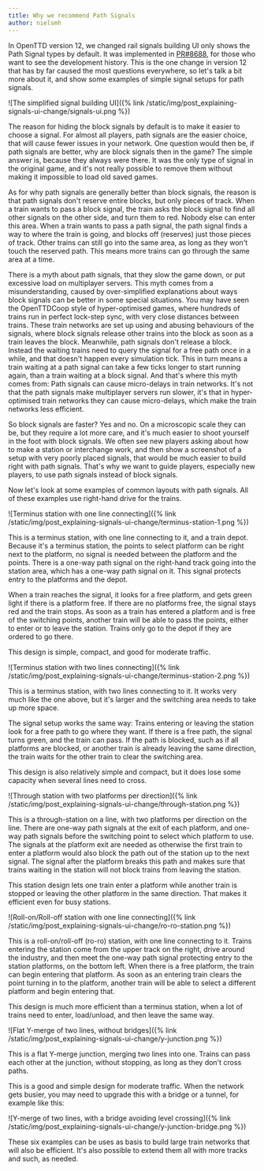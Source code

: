 ```yaml
---
title: Why we recommend Path Signals
author: nielsmh
---
```


In OpenTTD version 12, we changed rail signals building UI only shows the Path Signal types by default.
It was implemented in [PR#8688](https://github.com/OpenTTD/OpenTTD/pull/8688), for those who want to see the development history.
This is the one change in version 12 that has by far caused the most questions everywhere, so let's talk a bit more about it, and show some examples of simple signal setups for path signals.

![The simplified signal building UI]({% link /static/img/post_explaining-signals-ui-change/signals-ui.png %})

The reason for hiding the block signals by default is to make it easier to choose a signal.
For almost all players, path signals are the easier choice, that will cause fewer issues in your network.
One question would then be, if path signals are better, why are block signals then in the game?
The simple answer is, because they always were there.
It was the only type of signal in the original game, and it's not really possible to remove them without making it impossible to load old saved games.

As for why path signals are generally better than block signals, the reason is that path signals don't reserve entire blocks, but only pieces of track.
When a train wants to pass a block signal, the train asks the block signal to find all other signals on the other side, and turn them to red.
Nobody else can enter this area.
When a train wants to pass a path signal, the path signal finds a way to where the train is going, and blocks off (reserves) just those pieces of track.
Other trains can still go into the same area, as long as they won't touch the reserved path.
This means more trains can go through the same area at a time.

<!-- more -->

There is a myth about path signals, that they slow the game down, or put excessive load on multiplayer servers.
This myth comes from a misunderstanding, caused by over-simplified explanations about ways block signals can be better in some special situations.
You may have seen the OpenTTDCoop style of hyper-optimised games, where hundreds of trains run in perfect lock-step sync, with very close distances between trains.
These train networks are set up using and abusing behaviours of the signals, where block signals release other trains into the block as soon as a train leaves the block.
Meanwhile, path signals don't release a block.
Instead the waiting trains need to query the signal for a free path once in a while, and that doesn't happen every simulation tick.
This in turn means a train waiting at a path signal can take a few ticks longer to start running again, than a train waiting at a block signal.
And that's where this myth comes from: Path signals can cause micro-delays in train networks.
It's not that the path signals make multiplayer servers run slower, it's that in hyper-optimised train networks they can cause micro-delays, which make the train networks less efficient.

So block signals are faster? Yes and no.
On a microscopic scale they can be, but they require a lot more care, and it's much easier to shoot yourself in the foot with block signals.
We often see new players asking about how to make a station or interchange work, and then show a screenshot of a setup with very poorly placed signals, that would be much easier to build right with path signals.
That's why we want to guide players, especially new players, to use path signals instead of block signals.

Now let's look at some examples of common layouts with path signals.
All of these examples use right-hand drive for the trains.

![Terminus station with one line connecting]({% link /static/img/post_explaining-signals-ui-change/terminus-station-1.png %})

This is a terminus station, with one line connecting to it, and a train depot.
Because it's a terminus station, the points to select platform can be right next to the platform, no signal is needed between the platform and the points.
There is a one-way path signal on the right-hand track going into the station area, which has a one-way path signal on it.
This signal protects entry to the platforms and the depot.

When a train reaches the signal, it looks for a free platform, and gets green light if there is a platform free.
If there are no platforms free, the signal stays red and the train stops.
As soon as a train has entered a platform and is free of the switching points, another train will be able to pass the points, either to enter or to leave the station.
Trains only go to the depot if they are ordered to go there.

This design is simple, compact, and good for moderate traffic.

![Terminus station with two lines connecting]({% link /static/img/post_explaining-signals-ui-change/terminus-station-2.png %})

This is a terminus station, with two lines connecting to it.
It works very much like the one above, but it's larger and the switching area needs to take up more space.

The signal setup works the same way:
Trains entering or leaving the station look for a free path to go where they want.
If there is a free path, the signal turns green, and the train can pass.
If the path is blocked, such as if all platforms are blocked, or another train is already leaving the same direction, the train waits for the other train to clear the switching area.

This design is also relatively simple and compact, but it does lose some capacity when several lines need to cross.

![Through station with two platforms per direction]({% link /static/img/post_explaining-signals-ui-change/through-station.png %})

This is a through-station on a line, with two platforms per direction on the line.
There are one-way path signals at the exit of each platform, and one-way path signals before the switching point to select which platform to use.
The signals at the platform exit are needed as otherwise the first train to enter a platform would also block the path out of the station up to the next signal.
The signal after the platform breaks this path and makes sure that trains waiting in the station will not block trains from leaving the station.

This station design lets one train enter a platform while another train is stopped or leaving the other platform in the same direction.
That makes it efficient even for busy stations.

![Roll-on/Roll-off station with one line connecting]({% link /static/img/post_explaining-signals-ui-change/ro-ro-station.png %})

This is a roll-on/roll-off (ro-ro) station, with one line connecting to it.
Trains entering the station come from the upper track on the right, drive around the industry, and then meet the one-way path signal protecting entry to the station platforms, on the bottom left.
When there is a free platform, the train can begin entering that platform.
As soon as an entering train clears the point turning in to the platform, another train will be able to select a different platform and begin entering that.

This design is much more efficient than a terminus station, when a lot of trains need to enter, load/unload, and then leave the same way.

![Flat Y-merge of two lines, without bridges]({% link /static/img/post_explaining-signals-ui-change/y-junction.png %})

This is a flat Y-merge junction, merging two lines into one.
Trains can pass each other at the junction, without stopping, as long as they don't cross paths.

This is a good and simple design for moderate traffic. When the network gets busier, you may need to upgrade this with a bridge or a tunnel, for example like this:

![Y-merge of two lines, with a bridge avoiding level crossing]({% link /static/img/post_explaining-signals-ui-change/y-junction-bridge.png %})

These six examples can be uses as basis to build large train networks that will also be efficient.
It's also possible to extend them all with more tracks and such, as needed.
